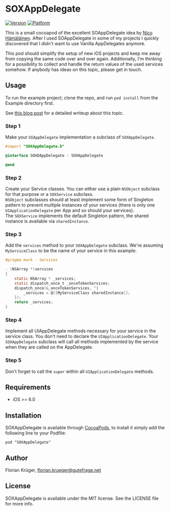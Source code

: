 # SOXAppDelegate

[![Version](http://cocoapod-badges.herokuapp.com/v/SOXAppDelegate/badge.png)](http://cocoadocs.org/docsets/SOXAppDelegate)
[![Platform](http://cocoapod-badges.herokuapp.com/p/SOXAppDelegate/badge.png)](http://cocoadocs.org/docsets/SOXAppDelegate)

This is a small cocoapod of the excellent SOAppDelegate idea by [Nico Hämäläinen](https://twitter.com/clooth "@clooth"). After I used SOAppDelegate in some of my projects I quickly discovered that I didn't want to use Vanilla AppDelegates anymore. 

This pod should simplify the setup of new iOS projects and keep me away from copying the same code over and over again. Additionally, I'm thinking for a possibility to collect and handle the return values of the used services somehow. If anybody has ideas on this topic, please get in touch.

## Usage

To run the example project; clone the repo, and run `pod install` from the Example directory first.

See [this blog post](http://sizeof.io/2014/02/08/service-oriented-appdelegate/) for a detailed writeup about this topic.

### Step 1

Make your `UIAppDelegate` implementation a subclass of `SOXAppDelegate`.

```Objective-C
#import "SOXAppDelegate.h"

@interface SOXDAppDelegate : SOXAppDelegate

@end
```

### Step 2

Create your Service classes. You can either use a plain `NSObject` subclass for that purpose or a `SOXService` subclass.  
`NSObject` subclasses should at least implement some form of Singleton pattern to prevent multiple instances of your services (there is only one `UIApplicationDelegate` per App and so should your services).  
The `SOXService` implements the default Singleton pattern, the shared instance is available via `sharedInstance`.
 

### Step 3

Add the `services` method to your `SOXAppDelegate` subclass. We're assuming `MyServiceClass` to be the name of your service in this example:

```Objective-C
#pragma mark - Services

- (NSArray *)services
{
    static NSArray * _services;
    static dispatch_once_t _onceTokenServices;
    dispatch_once(&_onceTokenServices, ^{
        _services = @[[MyServiceClass sharedInstance]];
    });
    return _services;
}
```

### Step 4

Implement all UIAppDelegate methods necessary for your service in the service class. You don't need to declare the `UIApplicationDelegate`. Your `SOXAppDelegate` subclass will call all methods implemented by the service when they are called on the AppDelegate.

### Step 5

Don't forget to call the `super` within all `UIApplicationDelegate` methods.

## Requirements

- iOS >= 6.0

## Installation

SOXAppDelegate is available through [CocoaPods](http://cocoapods.org), to install
it simply add the following line to your Podfile:

    pod "SOXAppDelegate"

## Author

Florian Krüger, florian.krueger@gutefrage.net

## License

SOXAppDelegate is available under the MIT license. See the LICENSE file for more info.

